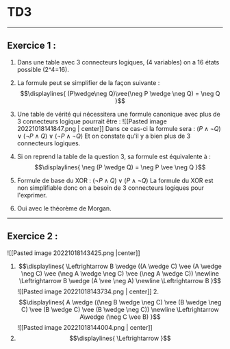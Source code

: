 # TD3
---
## Exercice 1 :

1. Dans une table avec 3 connecteurs logiques, (4 variables) on a 16 états possible (2^4=16).
2. La formule peut se simplifier de la façon suivante :
$$\displaylines{
(P\wedge\neg Q)\vee(\neg P \wedge \neg Q) = \neg Q
}$$
3. Une table de vérité qui nécessitera une formule canonique avec plus de 3 connecteurs logique pourrait être :
![[Pasted image 20221018141847.png | center]]
Dans ce cas-ci la formule sera : $(P \wedge \neg Q) \vee (\neg P \wedge Q) \vee (\neg P \wedge \neg Q)$ Et on constate qu'il y a bien plus de 3 connecteurs logiques.

4. Si on reprend la table de la question 3, sa formule est équivalente à :
$$\displaylines{
\neg (P \wedge Q) = \neg P \vee \neg Q
}$$

5. Formule de base du XOR : $(\neg P \wedge Q) \vee (P \wedge \neg Q)$ 
La formule du XOR est non simplifiable donc on a besoin de 3 connecteurs logiques pour l'exprimer.

6. Oui avec le théorème de Morgan.
---
## Exercice 2 :
![[Pasted image 20221018143425.png |center]]
1. $$\displaylines{
   \Leftrightarrow B \wedge ((A \wedge C) \vee (A \wedge \neg C) \vee (\neg A \wedge \neg C) \vee (\neg A \wedge C)) \newline
   \Leftrightarrow B \wedge (A \vee \neg A) \newline
   \Leftrightarrow B
   }$$
   ![[Pasted image 20221018143734.png | center]]
   2. $$\displaylines{
      A \wedge ((\neg B \wedge \neg C) \vee (B \wedge \neg C) \vee (B \wedge C) \vee (B \wedge \neg C)) \newline
      \Leftrightarrow A\wedge (\neg C \vee B)
      }$$
      ![[Pasted image 20221018144004.png | center]]
  3. $$\displaylines{
     \Leftrightarrow 
     }$$